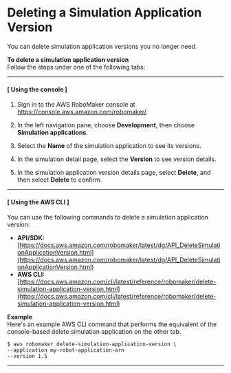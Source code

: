 # Deleting a Simulation Application Version<a name="delete-simulation-application-version"></a>

You can delete simulation application versions you no longer need\.

**To delete a simulation application version**  
Follow the steps under one of the following tabs:

------
#### [ Using the console ]<a name="proc-delete-simulation-application-version-con"></a>

1. Sign in to the AWS RoboMaker console at [https://console\.aws\.amazon\.com/robomaker/](https://console.aws.amazon.com/robomaker/)\.

1. In the left navigation pane, choose **Development**, then choose **Simulation applications**\.

1. Select the **Name** of the simulation application to see its versions\.

1. In the simulation detail page, select the **Version** to see version details\.

1. In the simulation application version details page, select **Delete**, and then select **Delete** to confirm\.

------
#### [ Using the AWS CLI ]<a name="proc-delete-simulation-application-version-api"></a>

You can use the following commands to delete a simulation application version:
+ **API/SDK:** [https://docs.aws.amazon.com/robomaker/latest/dg/API_DeleteSimulationApplicationVersion.html](https://docs.aws.amazon.com/robomaker/latest/dg/API_DeleteSimulationApplicationVersion.html)
+ **AWS CLI:** [https://docs.aws.amazon.com/cli/latest/reference/robomaker/delete-simulation-application-version.html](https://docs.aws.amazon.com/cli/latest/reference/robomaker/delete-simulation-application-version.html)

**Example**  
Here's an example AWS CLI command that performs the equivalent of the console\-based delete simulation application on the other tab\.  

```
$ aws robomaker delete-simulation-application-version \
--application my-robot-application-arn 
--version 1.5
```

------